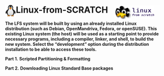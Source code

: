 # <img align='left' src="https://github.com/Sohoxic/Linux-from-SCRATCH/blob/main/assets/linux%20icon/linuxSymbol.png" height="40" width="35"> Linux-from-SCRATCH <img align='right' src="https://github.com/Sohoxic/Linux-from-SCRATCH/blob/main/assets/linux%20icon/LFS.png" height="50" width="150">

**The LFS system will be built by using an already installed Linux distribution (such as Debian, OpenMandriva, Fedora,
or openSUSE). This existing Linux system (the host) will be used as a starting point to provide necessary programs,
including a compiler, linker, and shell, to build the new system. Select the “development” option during the distribution
installation to be able to access these tools.**

**Part 1.** **Scripted Partitioning & Formatting**


**Part 2.** **Downloading Linux Standard Base packages**


